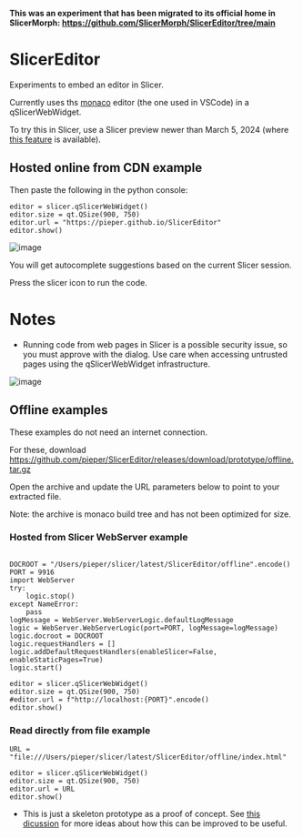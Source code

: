 
**This was an experiment that has been migrated to its official home in SlicerMorph: https://github.com/SlicerMorph/SlicerEditor/tree/main**

# SlicerEditor


Experiments to embed an editor in Slicer.

Currently uses ths [monaco]("https://github.com/microsoft/monaco-editor") editor (the one used in VSCode) in a qSlicerWebWidget.


To try this in Slicer, use a Slicer preview newer than March 5, 2024 (where [this feature](https://github.com/Slicer/Slicer/pull/7624/files) is available).

## Hosted online from CDN example

Then paste the following in the python console:
```
editor = slicer.qSlicerWebWidget()
editor.size = qt.QSize(900, 750)
editor.url = "https://pieper.github.io/SlicerEditor"
editor.show()
```

![image](https://github.com/pieper/SlicerEditor/assets/126077/fa556ee4-bf19-4102-a0f8-8edad05e45d8)

You will get autocomplete suggestions based on the current Slicer session.

Press the slicer icon to run the code.

# Notes
* Running code from web pages in Slicer is a possible security issue,
so you must approve with the dialog.  Use care when accessing untrusted
pages using the qSlicerWebWidget infrastructure.

![image](https://github.com/pieper/SlicerEditor/assets/126077/3e1d44d7-90ac-4660-910f-d537bc6e76e3)

## Offline examples

These examples do not need an internet connection.

For these, download https://github.com/pieper/SlicerEditor/releases/download/prototype/offline.tar.gz

Open the archive and update the URL parameters below to point to your extracted file.

Note: the archive is monaco build tree and has not been optimized for size.

### Hosted from Slicer WebServer example

```

DOCROOT = "/Users/pieper/slicer/latest/SlicerEditor/offline".encode()
PORT = 9916
import WebServer
try:
    logic.stop()
except NameError:
    pass
logMessage = WebServer.WebServerLogic.defaultLogMessage
logic = WebServer.WebServerLogic(port=PORT, logMessage=logMessage)
logic.docroot = DOCROOT
logic.requestHandlers = []
logic.addDefaultRequestHandlers(enableSlicer=False, enableStaticPages=True)
logic.start()

editor = slicer.qSlicerWebWidget()
editor.size = qt.QSize(900, 750)
#editor.url = f"http://localhost:{PORT}".encode()
editor.show()
```

### Read directly from file example

```
URL = "file:///Users/pieper/slicer/latest/SlicerEditor/offline/index.html"

editor = slicer.qSlicerWebWidget()
editor.size = qt.QSize(900, 750)
editor.url = URL
editor.show()
```

* This is just a skeleton prototype as a proof of concept. See [this dicussion](https://discourse.slicer.org/t/support-python-text-highlighting-in-text-module/34511) for more ideas about how this can be improved to be useful.
